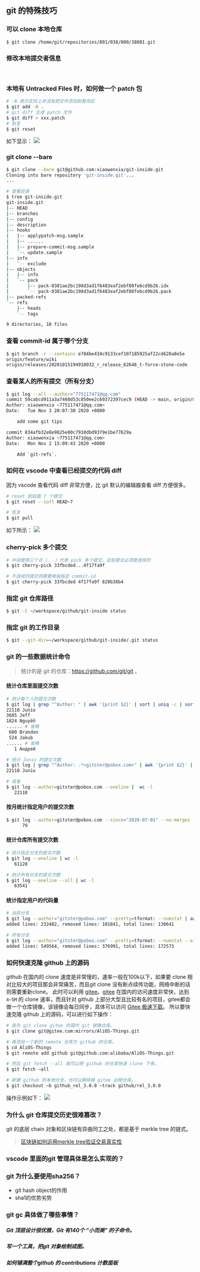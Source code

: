 ## git 的特殊技巧

<a name="BVhPV"></a>
### 可以 clone 本地仓库

```bash
$ git clone /home/git/repositories/801/038/000/38801.git
```

<a name="ZrIcR"></a>
### 修改本地提交者信息

<br />

### 本地有 Untracked Files 时，如何做一个 patch 包

```bash
# -N 表示实际上并没有把文件添加到暂存区
$ git add -N .
# git diff 生成 patch 文件
$ git diff > xxx.patch
# 恢复
$ git reset
```
如下显示：
![](https://img.alicdn.com/tfs/TB1VW780hD1gK0jSZFsXXbldVXa-2484-1884.png)


### git clone --bare

```bash
$ git clone --bare git@github.com:xiaowenxia/git-inside.git
Cloning into bare repository 'git-inside.git'...
...

# 查看目录
$ tree git-inside.git 
git-inside.git
|-- HEAD
|-- branches
|-- config
|-- description
|-- hooks
|   |-- applypatch-msg.sample
|   |-- ......
|   |-- prepare-commit-msg.sample
|   `-- update.sample
|-- info
|   `-- exclude
|-- objects
|   |-- info
|   `-- pack
|       |-- pack-0381ae2bc198d3ad1f6483eaf2ebf80fe6cd9b26.idx
|       `-- pack-0381ae2bc198d3ad1f6483eaf2ebf80fe6cd9b26.pack
|-- packed-refs
`-- refs
    |-- heads
    `-- tags

9 directories, 18 files
```

### 查看 commit-id 属于哪个分支

```bash
$ git branch -r --contains e784be434c9133cef107185925af22cd620a8e5e
origin/feature/wiki
origin/releases/20201015194918032_r_release_62648_t-force-stone-code
```

### 查看某人的所有提交（所有分支）
```bash
$ git log --all --author="775117471@qq.com"
commit 59cabcd911a3a7460d53c850ee2c69372397cec9 (HEAD -> main, origin/main, origin/HEAD)
Author: xiaowenxia <775117471@qq.com>
Date:   Tue Nov 3 20:07:30 2020 +0800

    add some git tips

commit 834afb32e8e9825e80c7910dbd9379e1be77629a
Author: xiaowenxia <775117471@qq.com>
Date:   Mon Nov 2 15:09:43 2020 +0800

    Add `git-refs`.
```

### 如何在 vscode 中查看已经提交的代码 diff
因为 vscode 查看代码 diff 非常方便，比 git 默认的编辑器查看 diff 方便很多。
```bash
# reset 到前面 7 个提交
$ git reset --soft HEAD~7

# 恢复
$ git pull
```

如下所示：
![](https://img.alicdn.com/tfs/TB1A08J2AL0gK0jSZFtXXXQCXXa-3092-2098.png)

### cherry-pick 多个提交
```bash
# 中间使用三个点（...）代表 pick 多个提交，这些提交必须是连续的
$ git cherry-pick 33fbcded...4f17fa9f

# 不连续的提交则需要单独指定 commit-id
$ git cherry-pick 33fbcded 4f17fa9f 820b38b4
```


### 指定 git 仓库路径

```bash
$ git -C ~/workspace/github/git-inside status
```

### 指定 git 的工作目录

```bash
$ git --git-dir=~/workspace/github/git-inside/.git status
```

### git 的一些数据统计命令

> 统计的是 git 的仓库：https://github.com/git/git 。

#### 统计仓库里面提交次数

```bash
# 统计每个人的提交次数
$ git log | grep "^Author: " | awk '{print $2}' | sort | uniq -c | sort -k1,1nr
22110 Junio
3685 Jeff
1824 Nguyễn
...... # 省略
 680 Brandon
 524 Jakub
...... # 省略
   1 Андрей

# 统计 Junio 的提交次数
$ git log | grep "^Author: .*<gitster@pobox.com>" | awk '{print $2}' | sort | uniq -c | sort -k1,1nr
22110 Junio

# 或者
$ git log --author=gitster@pobox.com --oneline |  wc -l
   22110
```

#### 按月统计指定用户的提交次数

```bash
$ git log --author=gitster@pobox.com --since="2020-07-01" --no-merges | grep -e 'commit [a-zA-Z0-9]*' | wc -l
      79
```

#### 统计仓库所有提交次数

```bash
# 统计指定分支的提交次数
$ git log --oneline | wc -l
   61128

# 统计所有分支的提交次数
$ git log --oneline --all | wc -l
   63541
```

#### 统计指定用户的代码量

```bash
# 当前分支
$ git log --author="gitster@pobox.com" --pretty=tformat: --numstat | awk '{ add += $1; subs += $2; loc += $1 - $2 } END { printf "added lines: %s, removed lines: %s, total lines: %s\n", add, subs, loc }' -
added lines: 232482, removed lines: 101841, total lines: 130641

# 所有分支
$ git log --author="gitster@pobox.com" --pretty=tformat: --numstat --all | awk '{ add += $1; subs += $2; loc += $1 - $2 } END { printf "added lines: %s, removed lines: %s, total lines: %s\n", add, subs, loc }' -
added lines: 549564, removed lines: 376991, total lines: 172573
```

### 如何快速克隆 github 上的源码
github 在国内的 clone 速度是非常慢的，速率一般在100k以下，如果要 clone 相对比较大的项目那会非常痛苦，而且git clone 没有断点续传功能，网络中断的话则需要重新clone。
此时可以利用 [gitee](https://gitee.com/)。[gitee](https://gitee.com/) 在国内的访问速度非常快，达到 `4~5M` 的 clone 速率，而且针对 github 上部分大型且比较有名的项目，gitee都会做一个仓库镜像，该镜像会每日同步，具体可以访问 [Gitee 极速下载](https://gitee.com/mirrors)。
所以要快速克隆 github 上的源码，可以进行如下操作：

```bash
# 首先 git clone gitee 的国内 git 镜像仓库。
$ git clone git@gitee.com:mirrors/AliOS-Things.git

# 再添加一个新的 remote 仓库为 github 的仓库。
$ cd AliOS-Things
$ git remote add github git@github.com:alibaba/AliOS-Things.git

# 然后 git fetch --all 就可以把 github 的仓库快速 clone 下来。
$ git fetch –all

# 新建 github 的本地分支，也可以删除掉 gitee 远程仓库。
$ git checkout –b github_rel_3.0.0 –track github/rel_3.0.0
```

操作示例如下：
![](https://img.alicdn.com/tfs/TB1YCyVjrr1gK0jSZR0XXbP8XXa-967-534.gif)

### 为什么 git 仓库提交历史很难篡改？

git 的底层 chain 对象和区块链有异曲同工之处，都是基于 merkle tree 的链式。
> [区块链如何运用merkle tree验证交易真实性](https://www.tangshuang.net/4117.html)
### vscode 里面的git 管理具体是怎么实现的？

### git 为什么要使用sha256？
* git hash object的作用
* sha1的优势劣势

### git gc 具体做了哪些事情？

##### Git 顶层设计很优雅，Git 有140个 “小而美” 的子命令。

##### 写一个工具，把git 对象绘制成图。
##### 如何铺满整个github 的 contributions  计数面板